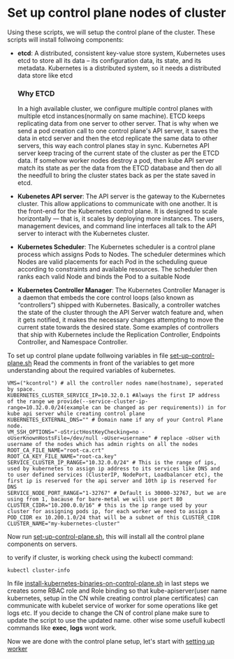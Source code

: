 # Set up control plane nodes of cluster

Using these scripts, we will setup the control plane of the cluster. These scripts will install follwoing components:
* **etcd**: A distributed, consistent key-value store system, Kubernetes uses etcd to store all its data – its configuration data, its state, and its metadata. Kubernetes is a distributed system, so it needs a distributed data store like etcd

    ### Why ETCD
    In a high available cluster, we configure multiple control planes with multiple etcd instances(normally on same machine). ETCD keeps replicating data from one server to other server. That is why when we send a pod creation call to one control plane's API server, it saves the data in etcd server and then the etcd replicate the same data to other servers, this way each control planes stay in sync.
    Kubernetes API server keep tracing of the current state of the cluster as per the ETCD data. If somehow worker nodes destroy a pod, then kube API server match its state as per the data from the ETCD database and then do all the needfull to bring the cluster states back as per the state saved in etcd.

* **Kubenetes API server**: The API server is the gateway to the Kubernetes cluster. This allow applications to communicate with one another. It is the front-end for the Kubernetes control plane. It is designed to scale horizontally — that is, it scales by deploying more instances. The users, management devices, and command line interfaces all talk to the API server to interact with the Kubernetes cluster.

* **Kubernetes Scheduler**: The Kubernetes scheduler is a control plane process which assigns Pods to Nodes. The scheduler determines which Nodes are valid placements for each Pod in the scheduling queue according to constraints and available resources. The scheduler then ranks each valid Node and binds the Pod to a suitable Node

* **Kubernetes Controller Manager**: The Kubernetes Controller Manager is a daemon that embeds the core control loops (also known as “controllers”) shipped with Kubernetes. Basically, a controller watches the state of the cluster through the API Server watch feature and, when it gets notified, it makes the necessary changes attempting to move the current state towards the desired state. Some examples of controllers that ship with Kubernetes include the Replication Controller, Endpoints Controller, and Namespace Controller.

To set up control plane update follwoing variables in file [set-up-control-plane.sh](../scripts/control-plane/set-up-control-plane.sh)
Read the comments in front of the variables to get more understanding about the required variables of kubernetes.
```
VMS=("kcontrol") # all the controller nodes name(hostname), seperated by space.
KUBERNETES_CLUSTER_SERVICE_IP=10.32.0.1 #Always the first IP address of the range we provide(--service-cluster-ip-range=10.32.0.0/24(example can be changed as per requirements)) in for kube api server while creating control plane
KUBERNETES_EXTERNAL_DNS="" # Domain name if any of your Control Plane node.
VM_SSH_OPTIONS="-oStrictHostKeyChecking=no -oUserKnownHostsFile=/dev/null -oUser=username" # replace -oUser with username of the nodes which has admin rights on all the nodes
ROOT_CA_FILE_NAME="root-ca.crt"
ROOT_CA_KEY_FILE_NAME="root-ca.key"
SERVICE_CLUSTER_IP_RANGE="10.32.0.0/24" # This is the range of ips, used by kubernetes to assign ip address to its services like DNS and to user defined services (ClusterIP, NodePort, Loadbalancer etc), the first ip is reserved for the api server and 10th ip is reserved for DNS
SERVICE_NODE_PORT_RANGE="1-32767" # Default is 30000-32767, but we are using from 1, bacause for bare-metal we will use port 80
CLUSTER_CIDR="10.200.0.0/16" # this is the ip range used by your cluster for assigning pods ip, for each worker we need to assign a POD_CIDR ex 10.200.1.0/24 that will be a subnet of this CLUSTER_CIDR
CLUSTER_NAME="my-kubernetes-cluster"
```

Now run [set-up-control-plane.sh](../scripts/control-plane/set-up-control-plane.sh), this will install all the control plane components on servers.

to verify if cluster, is working check using the kubectl command:
```
kubectl cluster-info
```

In file [install-kubernetes-binaries-on-control-plane.sh](../scripts/control-plane/install-kubernetes-binaries-on-control-plane.sh) in last steps we creates some RBAC role and Role binding so that kube-apiserver(user name kubernetes, setup in the CN while creating control plane certificates) can communicate with kubelet service of worker for some operations like get logs etc. If you decide to change the CN of control plane make sure to update the script to use the updated name. other wise some usefull kubectl commands like **exec**, **logs** wont work.

Now we are done with the control plane setup, let's start with [setting up worker](03-setup-worker.md)